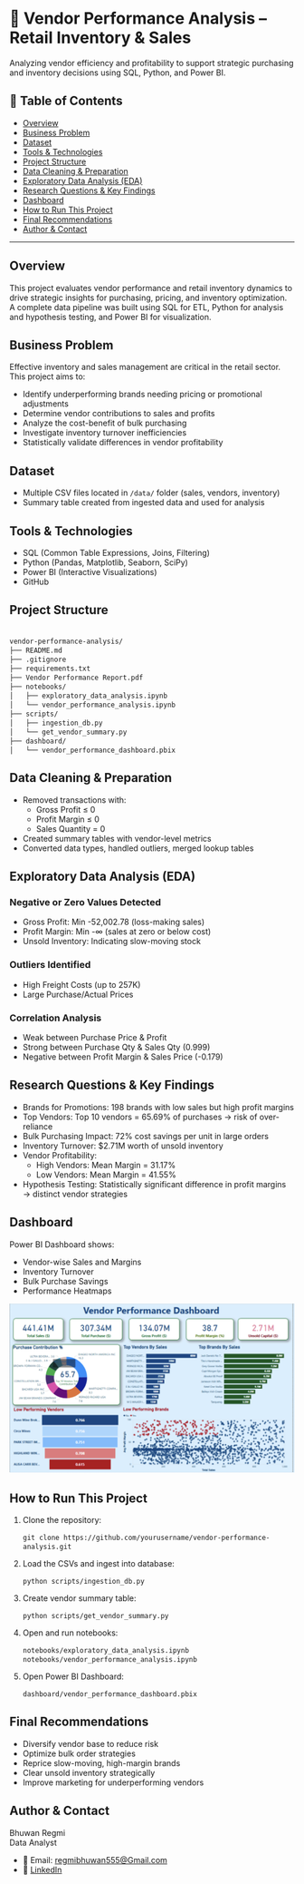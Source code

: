<!DOCTYPE html>
<html lang="en">
<head>
    <meta charset="UTF-8">
</head>
<body>

<h1>🧾 Vendor Performance Analysis – Retail Inventory & Sales</h1>
<p>Analyzing vendor efficiency and profitability to support strategic purchasing and inventory decisions using SQL, Python, and Power BI.</p>

<h2>📌 Table of Contents</h2>
<ul>
    <li><a href="#overview">Overview</a></li>
    <li><a href="#business-problem">Business Problem</a></li>
    <li><a href="#dataset">Dataset</a></li>
    <li><a href="#tools-technologies">Tools & Technologies</a></li>
    <li><a href="#project-structure">Project Structure</a></li>
    <li><a href="#data-cleaning">Data Cleaning & Preparation</a></li>
    <li><a href="#eda">Exploratory Data Analysis (EDA)</a></li>
    <li><a href="#research-findings">Research Questions & Key Findings</a></li>
    <li><a href="#dashboard">Dashboard</a></li>
    <li><a href="#how-to-run">How to Run This Project</a></li>
    <li><a href="#final-recommendations">Final Recommendations</a></li>
    <li><a href="#author-contact">Author & Contact</a></li>
</ul>

<hr>

<h2 id="overview">Overview</h2>
<p>This project evaluates vendor performance and retail inventory dynamics to drive strategic insights for purchasing, pricing, and inventory optimization. A complete data pipeline was built using SQL for ETL, Python for analysis and hypothesis testing, and Power BI for visualization.</p>

<h2 id="business-problem">Business Problem</h2>
<p>Effective inventory and sales management are critical in the retail sector. This project aims to:</p>
<ul>
    <li>Identify underperforming brands needing pricing or promotional adjustments</li>
    <li>Determine vendor contributions to sales and profits</li>
    <li>Analyze the cost-benefit of bulk purchasing</li>
    <li>Investigate inventory turnover inefficiencies</li>
    <li>Statistically validate differences in vendor profitability</li>
</ul>

<h2 id="dataset">Dataset</h2>
<ul>
    <li>Multiple CSV files located in <code>/data/</code> folder (sales, vendors, inventory)</li>
    <li>Summary table created from ingested data and used for analysis</li>
</ul>

<h2 id="tools-technologies">Tools & Technologies</h2>
<ul>
    <li>SQL (Common Table Expressions, Joins, Filtering)</li>
    <li>Python (Pandas, Matplotlib, Seaborn, SciPy)</li>
    <li>Power BI (Interactive Visualizations)</li>
    <li>GitHub</li>
</ul>

<h2 id="project-structure">Project Structure</h2>
<pre><code>
vendor-performance-analysis/
├── README.md
├── .gitignore
├── requirements.txt
├── Vendor Performance Report.pdf
├── notebooks/
│   ├── exploratory_data_analysis.ipynb
│   └── vendor_performance_analysis.ipynb
├── scripts/
│   ├── ingestion_db.py
│   └── get_vendor_summary.py
├── dashboard/
│   └── vendor_performance_dashboard.pbix
</code></pre>

<h2 id="data-cleaning">Data Cleaning & Preparation</h2>
<ul>
    <li>Removed transactions with:
        <ul>
            <li>Gross Profit ≤ 0</li>
            <li>Profit Margin ≤ 0</li>
            <li>Sales Quantity = 0</li>
        </ul>
    </li>
    <li>Created summary tables with vendor-level metrics</li>
    <li>Converted data types, handled outliers, merged lookup tables</li>
</ul>

<h2 id="eda">Exploratory Data Analysis (EDA)</h2>
<h3>Negative or Zero Values Detected</h3>
<ul>
    <li>Gross Profit: Min -52,002.78 (loss-making sales)</li>
    <li>Profit Margin: Min -∞ (sales at zero or below cost)</li>
    <li>Unsold Inventory: Indicating slow-moving stock</li>
</ul>
<h3>Outliers Identified</h3>
<ul>
    <li>High Freight Costs (up to 257K)</li>
    <li>Large Purchase/Actual Prices</li>
</ul>
<h3>Correlation Analysis</h3>
<ul>
    <li>Weak between Purchase Price & Profit</li>
    <li>Strong between Purchase Qty & Sales Qty (0.999)</li>
    <li>Negative between Profit Margin & Sales Price (-0.179)</li>
</ul>

<h2 id="research-findings">Research Questions & Key Findings</h2>
<ul>
    <li>Brands for Promotions: 198 brands with low sales but high profit margins</li>
    <li>Top Vendors: Top 10 vendors = 65.69% of purchases → risk of over-reliance</li>
    <li>Bulk Purchasing Impact: 72% cost savings per unit in large orders</li>
    <li>Inventory Turnover: $2.71M worth of unsold inventory</li>
    <li>Vendor Profitability:
        <ul>
            <li>High Vendors: Mean Margin = 31.17%</li>
            <li>Low Vendors: Mean Margin = 41.55%</li>
        </ul>
    </li>
    <li>Hypothesis Testing: Statistically significant difference in profit margins → distinct vendor strategies</li>
</ul>

## Dashboard  

Power BI Dashboard shows:  

- Vendor-wise Sales and Margins  
- Inventory Turnover  
- Bulk Purchase Savings  
- Performance Heatmaps  

![Vendor Performance Dashboard](images/dashboard.png)   

</ul>

<h2 id="how-to-run">How to Run This Project</h2>
<ol>
    <li>Clone the repository:
        <pre><code>git clone https://github.com/yourusername/vendor-performance-analysis.git</code></pre>
    </li>
    <li>Load the CSVs and ingest into database:
        <pre><code>python scripts/ingestion_db.py</code></pre>
    </li>
    <li>Create vendor summary table:
        <pre><code>python scripts/get_vendor_summary.py</code></pre>
    </li>
    <li>Open and run notebooks:
        <pre><code>notebooks/exploratory_data_analysis.ipynb
notebooks/vendor_performance_analysis.ipynb</code></pre>
    </li>
    <li>Open Power BI Dashboard:
        <pre><code>dashboard/vendor_performance_dashboard.pbix</code></pre>
    </li>
</ol>

<h2 id="final-recommendations">Final Recommendations</h2>
<ul>
    <li>Diversify vendor base to reduce risk</li>
    <li>Optimize bulk order strategies</li>
    <li>Reprice slow-moving, high-margin brands</li>
    <li>Clear unsold inventory strategically</li>
    <li>Improve marketing for underperforming vendors</li>
</ul>

<h2 id="author-contact">Author & Contact</h2>
<p>Bhuwan Regmi<br>
Data Analyst</p>
<ul>
    <li>📧 Email: <a href="regmibhuwan555@Gmail.com">regmibhuwan555@Gmail.com</a></li>
    <li>🔗 <a href="https://www.linkedin.com/in/regmibhuwan/">LinkedIn</a></li>
</ul>

</body>
</html>
